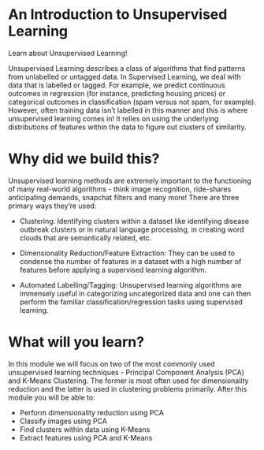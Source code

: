 # An Introduction to Unsupervised Learning

Learn about Unsupervised Learning!

Unsupervised Learning describes a class of algorithms that find patterns from unlabelled or untagged data. In Supervised Learning, we deal with data that is labelled or tagged. For example, we predict continuous outcomes in regression (for instance, predicting housing prices) or categorical outcomes in classification (spam versus not spam, for example). However, often training data isn’t labelled in this manner and this is where unsupervised learning comes in! It relies on using the underlying distributions of features within the data to figure out clusters of similarity.

# Why did we build this?
Unsupervised learning methods are extremely important to the functioning of many real-world algorithms - think image recognition, ride-shares anticipating demands, snapchat filters and many more! There are three primary ways they’re used:

* Clustering: Identifying clusters within a dataset like identifying disease outbreak clusters or in natural language processing, in creating word clouds that are semantically related, etc.

* Dimensionality Reduction/Feature Extraction: They can be used to condense the number of features in a dataset with a high number of features before applying a supervised learning algorithm.

* Automated Labelling/Tagging: Unsupervised learning algorithms are immensely useful in categorizing uncategorized data and one can then perform the familiar classification/regression tasks using supervised learning.

# What will you learn?

In this module we will focus on two of the most commonly used unsupervised learning techniques - Principal Component Analysis (PCA) and K-Means Clustering. The former is most often used for dimensionality reduction and the latter is used in clustering problems primarily. After this module you will be able to:

* Perform dimensionality reduction using PCA
* Classify images using PCA
* Find clusters within data using K-Means
* Extract features using PCA and K-Means
